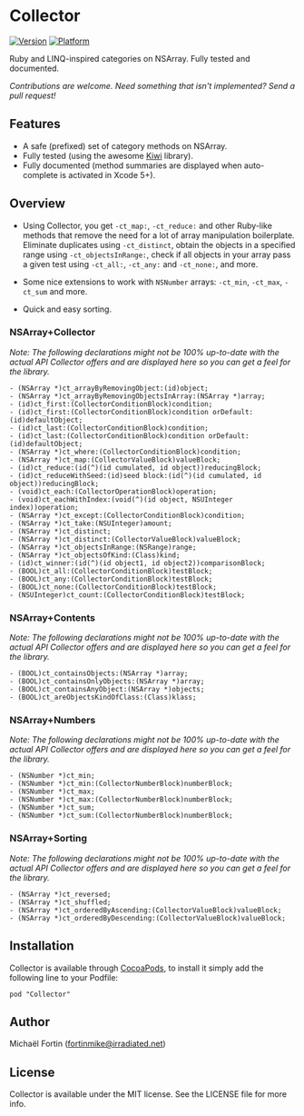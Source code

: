 # Collector

[![Version](http://cocoapod-badges.herokuapp.com/v/Collector/badge.png)](http://cocoadocs.org/docsets/Collector)
[![Platform](http://cocoapod-badges.herokuapp.com/p/Collector/badge.png)](http://cocoadocs.org/docsets/Collector)

Ruby and LINQ-inspired categories on NSArray. Fully tested and documented.

*Contributions are welcome. Need something that isn't implemented? Send a pull request!*

## Features

- A safe (prefixed) set of category methods on NSArray.
- Fully tested (using the awesome [Kiwi](https://github.com/kiwi-bdd/Kiwi) library).
- Fully documented (method summaries are displayed when auto-complete is activated in Xcode 5+).

## Overview

- Using Collector, you get `-ct_map:`, `-ct_reduce:` and other Ruby-like methods that remove the need for a lot of array manipulation boilerplate. Eliminate duplicates using `-ct_distinct`, obtain the objects in a specified range using `-ct_objectsInRange:`, check if all objects in your array pass a given test using `-ct_all:`, `-ct_any:` and `-ct_none:`, and more.

- Some nice extensions to work with `NSNumber` arrays: `-ct_min`, `-ct_max`, `-ct_sum` and more.

- Quick and easy sorting.

### NSArray+Collector

*Note: The following declarations might not be 100% up-to-date with the actual API Collector offers and are displayed here so you can get a feel for the library.*

```objc
- (NSArray *)ct_arrayByRemovingObject:(id)object;
- (NSArray *)ct_arrayByRemovingObjectsInArray:(NSArray *)array;
- (id)ct_first:(CollectorConditionBlock)condition;
- (id)ct_first:(CollectorConditionBlock)condition orDefault:(id)defaultObject;
- (id)ct_last:(CollectorConditionBlock)condition;
- (id)ct_last:(CollectorConditionBlock)condition orDefault:(id)defaultObject;
- (NSArray *)ct_where:(CollectorConditionBlock)condition;
- (NSArray *)ct_map:(CollectorValueBlock)valueBlock;
- (id)ct_reduce:(id(^)(id cumulated, id object))reducingBlock;
- (id)ct_reduceWithSeed:(id)seed block:(id(^)(id cumulated, id object))reducingBlock;
- (void)ct_each:(CollectorOperationBlock)operation;
- (void)ct_eachWithIndex:(void(^)(id object, NSUInteger index))operation;
- (NSArray *)ct_except:(CollectorConditionBlock)condition;
- (NSArray *)ct_take:(NSUInteger)amount;
- (NSArray *)ct_distinct;
- (NSArray *)ct_distinct:(CollectorValueBlock)valueBlock;
- (NSArray *)ct_objectsInRange:(NSRange)range;
- (NSArray *)ct_objectsOfKind:(Class)kind;
- (id)ct_winner:(id(^)(id object1, id object2))comparisonBlock;
- (BOOL)ct_all:(CollectorConditionBlock)testBlock;
- (BOOL)ct_any:(CollectorConditionBlock)testBlock;
- (BOOL)ct_none:(CollectorConditionBlock)testBlock;
- (NSUInteger)ct_count:(CollectorConditionBlock)testBlock;
```

### NSArray+Contents

*Note: The following declarations might not be 100% up-to-date with the actual API Collector offers and are displayed here so you can get a feel for the library.*

```objc
- (BOOL)ct_containsObjects:(NSArray *)array;
- (BOOL)ct_containsOnlyObjects:(NSArray *)array;
- (BOOL)ct_containsAnyObject:(NSArray *)objects;
- (BOOL)ct_areObjectsKindOfClass:(Class)klass;
```

### NSArray+Numbers

*Note: The following declarations might not be 100% up-to-date with the actual API Collector offers and are displayed here so you can get a feel for the library.*

```objc
- (NSNumber *)ct_min;
- (NSNumber *)ct_min:(CollectorNumberBlock)numberBlock;
- (NSNumber *)ct_max;
- (NSNumber *)ct_max:(CollectorNumberBlock)numberBlock;
- (NSNumber *)ct_sum;
- (NSNumber *)ct_sum:(CollectorNumberBlock)numberBlock;
```

### NSArray+Sorting

*Note: The following declarations might not be 100% up-to-date with the actual API Collector offers and are displayed here so you can get a feel for the library.*

```objc
- (NSArray *)ct_reversed;
- (NSArray *)ct_shuffled;
- (NSArray *)ct_orderedByAscending:(CollectorValueBlock)valueBlock;
- (NSArray *)ct_orderedByDescending:(CollectorValueBlock)valueBlock;
```

## Installation

Collector is available through [CocoaPods](http://cocoapods.org), to install
it simply add the following line to your Podfile:

    pod "Collector"

## Author

Michaël Fortin (fortinmike@irradiated.net)

## License

Collector is available under the MIT license. See the LICENSE file for more info.

